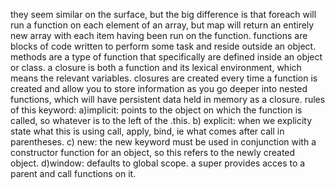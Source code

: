 they seem similar on the surface, but the big difference is that foreach will run a function on each element of an array, but map will return an entirely new array with each item having been run on the function.
functions are blocks of code written to perform some task and reside outside an object.  methods are a type of function that specifically are defined inside an object or class. 
a closure is both a function and its lexical environment, which means the relevant variables.  closures are created every time a function is created and allow you to store information as you go deeper into nested functions, which will have persistent data held in memory as a closure.
rules of this keyword:
    a)implicit: points to the object on which the function is called, so whatever is to the left of the .this.
    b) explicit: when we explicity state what this is using call, apply, bind, ie what comes after call in parentheses.
    c) new: the new keyword must be used in conjunction with a constructor function for an object, so this refers to the newly created object.
    d)window: defaults to global scope. 
a super provides acces to a parent and call functions on it. 